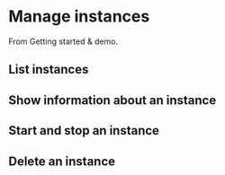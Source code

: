 # Manage instances

From Getting started & demo.

## List instances

## Show information about an instance

## Start and stop an instance

## Delete an instance
